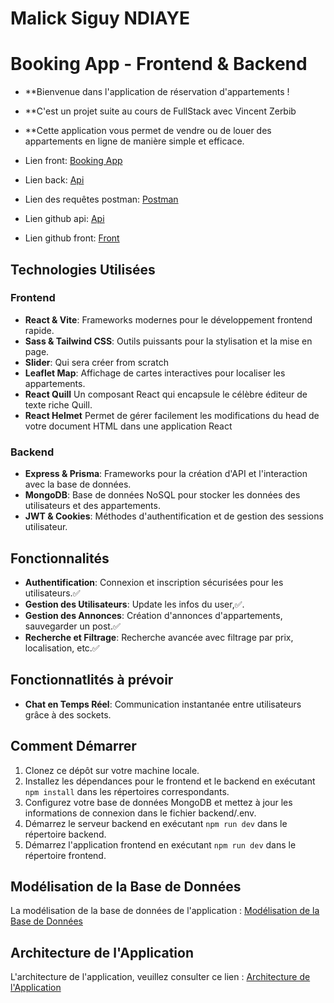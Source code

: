 # Malick Siguy NDIAYE

# Booking App - Frontend & Backend

- \*\*Bienvenue dans l'application de réservation d'appartements !
- \*\*C'est un projet suite au cours de FullStack avec Vincent Zerbib
- \*\*Cette application vous permet de vendre ou de louer des appartements en ligne de manière simple et efficace.

- Lien front: [Booking App](https://booking-m1.vercel.app "Booking App")
- Lien back: [Api](https://booking-api-li8f.onrender.com/api/v1 "API PROD")
- Lien des requêtes postman: [Postman](https://web.postman.co/workspace/ed1ac5c0-9a99-40a0-855d-456f701e3c6f/documentation/19841044-88b835c9-9c4a-4cd2-84d3-a06dcec296ee "Postman")
- Lien github api: [Api](https://github.com/Projet-FullStack-M1/booking-api "Api")
- Lien github front: [Front](https://github.com/MalicknND/booking-front "Front")

## Technologies Utilisées

### Frontend

- **React & Vite**: Frameworks modernes pour le développement frontend rapide.
- **Sass & Tailwind CSS**: Outils puissants pour la stylisation et la mise en page.
- **Slider**: Qui sera créer from scratch
- **Leaflet Map**: Affichage de cartes interactives pour localiser les appartements.
- **React Quill** Un composant React qui encapsule le célèbre éditeur de texte riche Quill.
- **React Helmet** Permet de gérer facilement les modifications du head de votre document HTML dans une application React

### Backend

- **Express & Prisma**: Frameworks pour la création d'API et l'interaction avec la base de données.
- **MongoDB**: Base de données NoSQL pour stocker les données des utilisateurs et des appartements.
- **JWT & Cookies**: Méthodes d'authentification et de gestion des sessions utilisateur.

## Fonctionnalités

- **Authentification**: Connexion et inscription sécurisées pour les utilisateurs.✅
- **Gestion des Utilisateurs**: Update les infos du user,✅.
- **Gestion des Annonces**: Création d'annonces d'appartements, sauvegarder un post.✅
- **Recherche et Filtrage**: Recherche avancée avec filtrage par prix, localisation, etc.✅

## Fonctionnatlités à prévoir

- **Chat en Temps Réel**: Communication instantanée entre utilisateurs grâce à des sockets.

## Comment Démarrer

1. Clonez ce dépôt sur votre machine locale.
2. Installez les dépendances pour le frontend et le backend en exécutant `npm install` dans les répertoires correspondants.
3. Configurez votre base de données MongoDB et mettez à jour les informations de connexion dans le fichier backend/.env.
4. Démarrez le serveur backend en exécutant `npm run dev` dans le répertoire backend.
5. Démarrez l'application frontend en exécutant `npm run dev` dans le répertoire frontend.

## Modélisation de la Base de Données

La modélisation de la base de données de l'application : [Modélisation de la Base de Données](https://app.eraser.io/workspace/FRwpw5Di9DK49zmW9NR1)

## Architecture de l'Application

L'architecture de l'application, veuillez consulter ce lien : [Architecture de l'Application](https://app.eraser.io/workspace/FRwpw5Di9DK49zmW9NR1)
